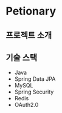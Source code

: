# Petionary

## 프로젝트 소개 

## 기술 스택
- Java
- Spring Data JPA
- MySQL
- Spring Security
- Redis
- OAuth2.0